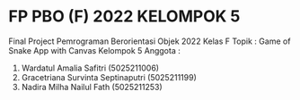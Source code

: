 # FP PBO (F) 2022 KELOMPOK 5 
Final Project Pemrograman Berorientasi Objek 2022 Kelas F 
Topik : Game of Snake App with Canvas
Kelompok 5
Anggota :
1. Wardatul Amalia Safitri (5025211006)
2. Gracetriana Survinta Septinaputri (5025211199)
3. Nadira Milha Nailul Fath (5025211253)

